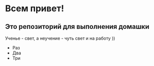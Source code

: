 # Всем привет!

## Это репозиторий для выполнения домашки

Ученье - свет, а неучение - чуть свет и на работу ))

- Раз
- Два
- Три
